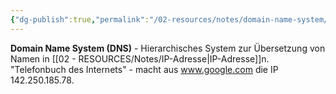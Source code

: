 ```yaml
---
{"dg-publish":true,"permalink":"/02-resources/notes/domain-name-system/","tags":["protokoll/namensauflösung","internet/verzeichnis"],"noteIcon":"","updated":"2025-08-28T20:50:29.000+02:00"}
---
```



**Domain Name System (DNS)** - Hierarchisches System zur Übersetzung von Namen in [[02 - RESOURCES/Notes/IP-Adresse\|IP-Adresse]]n.
"Telefonbuch des Internets" - macht aus www.google.com die IP 142.250.185.78.